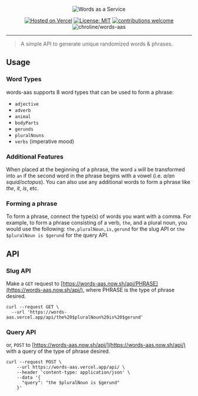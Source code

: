 <div align="center">

![Words as a Service](https://raw.githubusercontent.com/chroline/words-aas/main/title.svg)

[![Hosted on Vercel](https://badgen.net/badge/%E2%96%B2%20Hosted%20on/Vercel/black)](https://vercel.com)
[![License: MIT](https://img.shields.io/badge/License-MIT-blue.svg)](https://opensource.org/licenses/MIT)
[![contributions welcome](https://img.shields.io/badge/contributions-welcome-brightgreen.svg?style=flat)](https://github.com/chroline/words-aas/issues)
![chroline/words-aas](https://badgen.net/github/last-commit/chroline/words-aas/main)

</div>

---

> A simple API to generate unique randomized words & phrases.

## Usage

### Word Types

words-aas supports 8 word types that can be used to form a phrase:

- `adjective`
- `adverb`
- `animal`
- `bodyParts`
- `gerunds`
- `pluralNouns`
- `verbs` (imperative mood)

### Additional Features

When placed at the beginning of a phrase, the word `a` will be transformed into `an` if the second word in the phrase begins with a vowel (i.e. _a/an squid/octopus_). You can also use any additional words to form a phrase like _the_, _it_, _is_, etc.

### Forming a phrase

To form a phrase, connect the type(s) of words you want with a comma. For example, to form a phrase consisting of a verb, `the`, and a plural noun, you would use the following:
`the,pluralNoun,is,gerund` for the slug API or `the $pluralNoun is $gerund` for the query API.

## API

### Slug API

Make a `GET` request to [https://words-aas.now.sh/api/PHRASE](https://words-aas.now.sh/api/), where PHRASE is the type of phrase desired.

```shell script
curl --request GET \
  --url 'https://words-aas.vercel.app/api/the%20$pluralNoun%20is%20$gerund'
```

### Query API

or, `POST` to [https://words-aas.now.sh/api/](https://words-aas.now.sh/api/) with a query of the type of phrase desired.

```shell script
curl --request POST \
    --url https://words-aas.vercel.app/api/ \
    --header 'content-type: application/json' \
    --data '{
  	  "query": "the $pluralNoun is $gerund"
    }'
```
